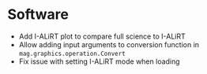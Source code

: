 # Software

- Add I-ALiRT plot to compare full science to I-ALiRT
- Allow adding input arguments to conversion function in `mag.graphics.operation.Convert`
- Fix issue with setting I-ALiRT mode when loading
